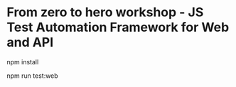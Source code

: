# From zero to hero workshop - JS Test Automation Framework for Web and API


npm install

npm run test:web
